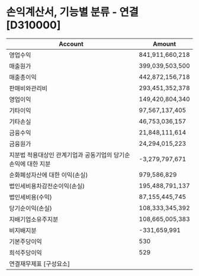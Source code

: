 # 손익계산서, 기능별 분류 - 연결 [D310000]
| Account | Amount |
|---|---|
| 영업수익 | 841,911,660,218 |
| 매출원가 | 399,039,503,500 |
| 매출총이익 | 442,872,156,718 |
| 판매비와관리비 | 293,451,352,378 |
| 영업이익 | 149,420,804,340 |
| 기타이익 | 97,567,137,405 |
| 기타손실 | 46,753,036,157 |
| 금융수익 | 21,848,111,614 |
| 금융원가 | 24,294,015,223 |
| 지분법 적용대상인 관계기업과 공동기업의 당기순손익에 대한 지분 | -3,279,797,671 |
| 순화폐성자산에 대한 이익(손실) | 979,586,829 |
| 법인세비용차감전순이익(손실) | 195,488,791,137 |
| 법인세비용(수익) | 87,155,445,745 |
| 당기순이익(손실) | 108,333,345,392 |
| 지배기업소유주지분 | 108,665,005,383 |
| 비지배지분 | -331,659,991 |
| 기본주당이익 | 530 |
| 희석주당이익 | 529 |
| 연결재무제표 [구성요소] | |